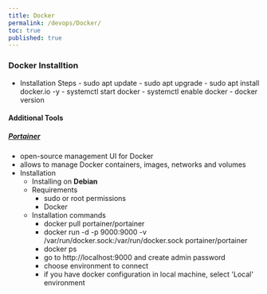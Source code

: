 ```yaml
---
title: Docker
permalink: /devops/Docker/
toc: true
published: true
---
```




### Docker Installtion

 - Installation Steps
 		- sudo apt update 
    	- sudo apt upgrade
    	- sudo apt install docker.io -y 
        - systemctl start docker
        - systemctl enable docker
        - docker version

#### Additional Tools

##### [Portainer](https://www.portainer.io/) 
- open-source management UI for Docker
- allows to manage Docker containers, images, networks and volumes
- Installation
	- Installing on **Debian**
	- Requirements 
		- sudo or root permissions
    	- Docker
	 - Installation commands
 		- docker pull portainer/portainer
        - docker run -d -p 9000:9000 -v /var/run/docker.sock:/var/run/docker.sock portainer/portainer
        - docker ps
        - go to http://localhost:9000 and create admin password
        - choose environment to connect 
        - if you have docker configuration in local machine, select 'Local' environment 

